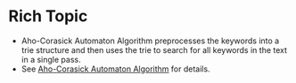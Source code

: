 # Rich Topic
- Aho-Corasick Automaton Algorithm preprocesses the keywords into a trie structure and then uses the trie to search for all keywords in the text in a single pass.
- See [Aho-Corasick Automaton Algorithm](https://en.wikipedia.org/wiki/Aho%E2%80%93Corasick_algorithm) for details.